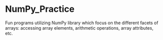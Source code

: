 # NumPy_Practice
Fun programs utilizing NumPy library which focus on the different facets of arrays: accessing array elements, arithmetic operations, array attributes, etc.
